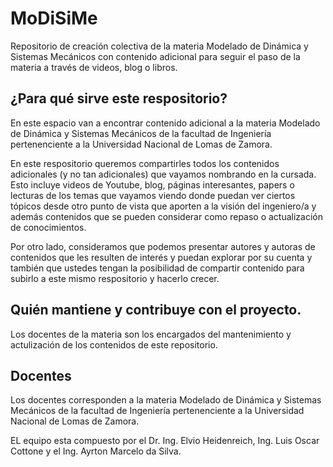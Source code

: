 # MoDiSiMe
Repositorio de creación colectiva de la materia Modelado de Dinámica y Sistemas Mecánicos con contenido adicional para seguir el paso de la materia a través de videos, blog o libros.
## ¿Para qué sirve este respositorio?
En este espacio van a encontrar contenido adicional a la materia Modelado de Dinámica y Sistemas Mecánicos de la facultad de Ingeniería pertenenciente a la Universidad Nacional de Lomas de Zamora.

En este respositorio queremos compartirles todos los contenidos adicionales (y no tan adicionales) que vayamos nombrando en la cursada. Esto incluye videos de Youtube, blog, páginas interesantes, papers o lecturas de los temas que vayamos viendo donde puedan ver ciertos tópicos desde otro punto de vista que aporten a la visión del ingeniero/a y además contenidos que se pueden considerar como repaso o actualización de conocimientos. 

Por otro lado, consideramos que podemos presentar autores y autoras de contenidos que les resulten de interés y puedan explorar por su cuenta y también que ustedes tengan la posibilidad de compartir contenido para subirlo a este mismo respositorio y hacerlo crecer.

## Quién mantiene y contribuye con el proyecto.
Los docentes de la materia son los encargados del mantenimiento y actulización de los contenidos de este repositorio.
## Docentes
Los docentes corresponden a la materia Modelado de Dinámica y Sistemas Mecánicos de la facultad de Ingeniería pertenenciente a la Universidad Nacional de Lomas de Zamora.

EL equipo esta compuesto por el Dr. Ing. Elvio Heidenreich, Ing. Luis Oscar Cottone y el Ing. Ayrton Marcelo da Silva.
